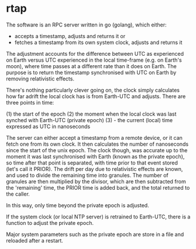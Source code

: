 # rtap
The software is an RPC server written in go (golang), which either:
* accepts a timestamp, adjusts and returns it or
* fetches a timestamp from its own system clock, adjusts and returns it

The adjustment accounts for the difference between UTC as experienced on Earth versus UTC experienced in the local time-frame (e.g. on Earth's moon), where time passes at a different rate than it does on Earth. The purpose is to return the timestamp synchronised with UTC on Earth by removing relativistic effects.

There's nothing particularly clever going on, the clock simply calculates how far adrift the local clock has is from Earth-UTC and adjusts. There are three points in time:

(1) the start of the epoch (2) the moment when the local clock was last synched with Earth-UTC (private epoch) (3) - the current (local) time expressed as UTC in nanoseconds

The server can either accept a timestamp from a remote device, or it can fetch one from its own clock. It then calculates the number of nanoseconds since the start of the unix epoch. The clock though, was accurate up to the moment it was last synchronised with Earth (known as the private epoch), so time after that point is separated, with time prior to that event stored (let's call it PRIOR). The drift per day due to relativistic effects are known, and used to divide the remaining time into granules. The number of granules are then multiplied by the divisor, which are then subtracted from the 'remaining' time, the PRIOR time is added back, and the total returned to the caller.

In this way, only time beyond the private epoch is adjusted.

If the system clock (or local NTP server) is retrained to Earth-UTC, there is a function to adjust the private epoch.

Major system parameters such as the private epoch are store in a file and reloaded after a restart.
